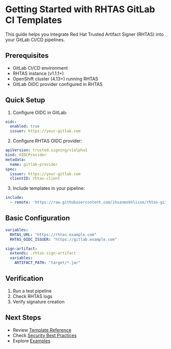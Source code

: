 # Getting Started with RHTAS GitLab CI Templates

This guide helps you integrate Red Hat Trusted Artifact Signer (RHTAS) into your GitLab CI/CD pipelines.

## Prerequisites

- GitLab CI/CD environment
- RHTAS instance (v1.1.1+)
- OpenShift cluster (4.13+) running RHTAS
- GitLab OIDC provider configured in RHTAS

## Quick Setup

1. Configure OIDC in GitLab:
```yaml
oidc:
  enabled: true
  issuer: https://your-gitlab.com
```

2. Configure RHTAS OIDC provider:
```yaml
apiVersion: trusted.signing/v1alpha1
kind: OIDCProvider
metadata:
  name: gitlab-provider
spec:
  issuer: https://your-gitlab.com
  clientID: rhtas-client
```

3. Include templates in your pipeline:
```yaml
include:
  - remote: 'https://raw.githubusercontent.com/ihsanmokhlisse/rhtas-gitlab-ci-templates/main/templates/artifact-signing.yml'
```

## Basic Configuration

```yaml
variables:
  RHTAS_URL: "https://rhtas.example.com"
  RHTAS_OIDC_ISSUER: "https://gitlab.example.com"

sign-artifact:
  extends: .rhtas-sign-artifact
  variables:
    ARTIFACT_PATH: "target/*.jar"
```

## Verification

1. Run a test pipeline
2. Check RHTAS logs
3. Verify signature creation

## Next Steps

- Review [Template Reference](template-reference.md)
- Check [Security Best Practices](security.md)
- Explore [Examples](examples.md)